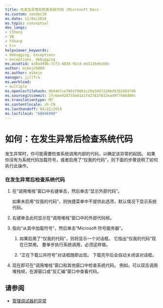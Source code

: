 ```yaml
---
title: 在发生异常后检查系统代码 |Microsoft Docs
ms.custom: seodec18
ms.date: 11/04/2016
ms.topic: conceptual
dev_langs:
- CSharp
- VB
- FSharp
- C++
helpviewer_keywords:
- debugging, exceptions
- exceptions, debugging
ms.assetid: a38ad49b-7cf3-483d-91c4-eb3116eba50c
author: mikejo5000
ms.author: mikejo
manager: jillfra
ms.workload:
- multiple
ms.openlocfilehash: 9b9467ce7001f0061c20a5097220bd93b24937db
ms.sourcegitcommit: 1fc6ee928733e61a1f42782f832ead9f7946d00c
ms.translationtype: MT
ms.contentlocale: zh-CN
ms.lasthandoff: 04/22/2019
ms.locfileid: "60046990"
---
```

# <a name="how-to-examine-system-code-after-an-exception"></a>如何：在发生异常后检查系统代码
发生异常时，你可能需要检查系统调用内部的代码，以确定该异常的起因。 如果你没有为系统代码加载符号，或者启用了“仅我的代码”，则下面的步骤说明了如何执行此操作。

### <a name="to-examine-system-code-following-an-exception"></a>在发生异常后检查系统代码

1. 在“调用堆栈”窗口中右键单击，然后单击“显示外部代码”。

     如果未启用“仅我的代码”，则快捷菜单中不提供此选项，默认情况下显示系统代码。

2. 右键单击此时显示在“调用堆栈”窗口中的外部代码帧。

3. 指向“从其中加载符号”，然后单击“Microsoft 符号服务器”。

    1. 如果启用了“仅我的代码”，则将显示一个对话框。 它指出“仅我的代码”现在已禁用。 要单步执行系统调用，必须这样做。

    2. “正在下载公共符号”对话框随即出现。 下载完毕后会自动关闭该对话框。

4. 现在即可在“调用堆栈”窗口和其他窗口中检查系统代码。 例如，可以双击调用堆栈帧，在源窗口或“反汇编”窗口中查看代码。

## <a name="see-also"></a>请参阅
- [管理调试器的异常](../debugger/managing-exceptions-with-the-debugger.md)